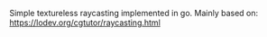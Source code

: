 Simple textureless raycasting implemented in go. Mainly based on: https://lodev.org/cgtutor/raycasting.html
